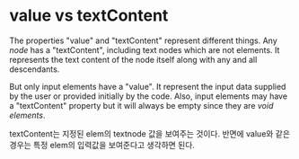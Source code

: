# value vs textContent

The properties "value" and "textContent" represent different things. Any *node* has a "textContent", including text nodes which are not elements. It represents the text content of the node itself along with any and all descendants.

But only input elements have a "value". It represent the input data supplied by the user or provided initially by the code. Also, input elements may have a "textContent" property but it will always be empty since they are *void elements*.



textContent는 지정된 elem의 textnode 값을 보여주는 것이다. 반면에 value와 같은 경우는 특정 elem의 입력값을 보여준다고 생각하면 된다.